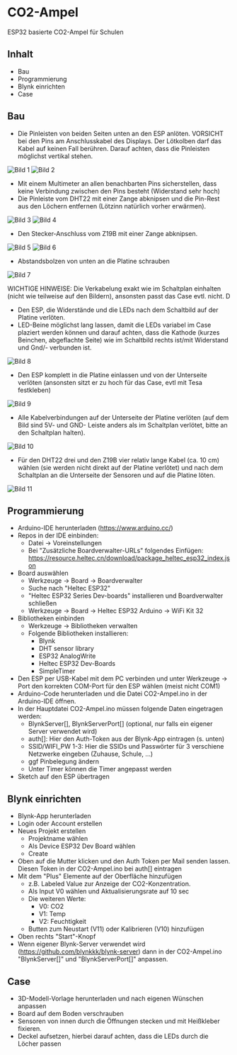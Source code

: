 # CO2-Ampel
ESP32 basierte CO2-Ampel für Schulen
## Inhalt
* Bau
* Programmierung
* Blynk einrichten
* Case
## Bau
* Die Pinleisten von beiden Seiten unten an den ESP anlöten. VORSICHT bei den Pins am Anschlusskabel des Displays. Der Lötkolben darf das Kabel auf keinen Fall berühren. Darauf achten, dass die Pinleisten möglichst vertikal stehen.

![Bild 1](/Bilder/01.jpg)
![Bild 2](/Bilder/02.jpg)

* Mit einem Multimeter an allen benachbarten Pins sicherstellen, dass keine Verbindung zwischen den Pins besteht (Widerstand sehr hoch)
* Die Pinleiste vom DHT22 mit einer Zange abknipsen und die Pin-Rest aus den Löchern entfernen (Lötzinn natürlich vorher erwärmen).

![Bild 3](/Bilder/03.jpg)
![Bild 4](/Bilder/04.jpg)

* Den Stecker-Anschluss vom Z19B mit einer Zange abknipsen.

![Bild 5](/Bilder/05.jpg)
![Bild 6](/Bilder/06.jpg)

* Abstandsbolzen von unten an die Platine schrauben <br>

![Bild 7](/Bilder/07.jpg)

WICHTIGE HINWEISE: Die Verkabelung exakt wie im Schaltplan einhalten (nicht wie teilweise auf den Bildern), ansonsten passt das Case evtl. nicht. D

* Den ESP, die Widerstände und die LEDs nach dem Schaltbild auf der Platine verlöten.
 * LED-Beine möglichst lang lassen, damit die LEDs variabel im Case plaziert werden können und darauf achten, dass die Kathode (kurzes Beinchen, abgeflachte Seite) wie im Schaltbild rechts ist/mit Widerstand und Gnd/- verbunden ist.
 
![Bild 8](/Bilder/08.jpg)
 
 * Den ESP komplett in die Platine einlassen und von der Unterseite verlöten (ansonsten sitzt er zu hoch für das Case, evtl mit Tesa festkleben)
 
![Bild 9](/Bilder/09.jpg)
 
* Alle Kabelverbindungen auf der Unterseite der Platine verlöten (auf dem Bild sind 5V- und GND- Leiste anders als im Schaltplan verlötet, bitte an den Schaltplan halten).

![Bild 10](/Bilder/10.jpg)

* Für den DHT22 drei und den Z19B vier relativ lange Kabel (ca. 10 cm) wählen (sie werden nicht direkt auf der Platine verlötet) und nach dem Schaltplan an die Unterseite der Sensoren und auf die Platine löten.

![Bild 11](/Bilder/11.jpg)

## Programmierung
* Arduino-IDE herunterladen (https://www.arduino.cc/)
* Repos in der IDE einbinden:
  * Datei -> Voreinstellungen
  * Bei "Zusätzliche Boardverwalter-URLs" folgendes Einfügen: https://resource.heltec.cn/download/package_heltec_esp32_index.json
* Board auswählen
  * Werkzeuge -> Board -> Boardverwalter
  * Suche nach "Heltec ESP32"
  * "Heltec ESP32 Series Dev-boards" installieren und Boardverwalter schließen
  * Werkzeuge -> Board -> Heltec ESP32 Arduino -> WiFi Kit 32
* Bibliotheken einbinden
  * Werkzeuge -> Bibliotheken verwalten
  * Folgende Bibliotheken installieren:
    * Blynk
    * DHT sensor library
    * ESP32 AnalogWrite
    * Heltec ESP32 Dev-Boards
    * SimpleTimer
* Den ESP per USB-Kabel mit dem PC verbinden und unter Werkzeuge -> Port den korrekten COM-Port für den ESP wählen (meist nicht COM1) 
* Arduino-Code herunterladen und die Datei CO2-Ampel.ino in der Arduino-IDE öffnen.
* In der Hauptdatei CO2-Ampel.ino müssen folgende Daten eingetragen werden:
  * BlynkServer[], BlynkServerPort[] (optional, nur falls ein eigener Server verwendet wird) 
  * auth[]: Hier den Auth-Token aus der Blynk-App eintragen (s. unten)
  * SSID/WIFI_PW 1-3: Hier die SSIDs und Passwörter für 3 verschiene Netzwerke eingeben (Zuhause, Schule, ...)
  * ggf Pinbelegung ändern
  * Unter Timer können die Timer angepasst werden
* Sketch auf den ESP übertragen
## Blynk einrichten
* Blynk-App herunterladen
* Login oder Account erstellen
* Neues Projekt erstellen
  * Projektname wählen
  * Als Device ESP32 Dev Board wählen
  * Create
* Oben auf die Mutter klicken und den Auth Token per Mail senden lassen. Diesen Token in der CO2-Ampel.ino bei auth[] eintragen
* Mit dem "Plus" Elemente auf der Oberfläche hinzufügen
  * z.B. Labeled Value zur Anzeige der CO2-Konzentration.
  * Als Input V0 wählen und Aktualisierungsrate auf 10 sec
  * Die weiteren Werte:
    * V0: CO2
    * V1: Temp
    * V2: Feuchtigkeit
  * Butten zum Neustart (V11) oder Kalibrieren (V10) hinzufügen
* Oben rechts "Start"-Knopf
* Wenn eigener Blynk-Server verwendet wird (https://github.com/blynkkk/blynk-server) dann in der CO2-Ampel.ino "BlynkServer[]" und "BlynkServerPort[]" anpassen. 
## Case
* 3D-Modell-Vorlage herunterladen und nach eigenen Wünschen anpassen
* Board auf dem Boden verschrauben
* Sensoren von innen durch die Öffnungen stecken und mit Heißkleber fixieren.
* Deckel aufsetzen, hierbei darauf achten, dass die LEDs durch die Löcher passen
